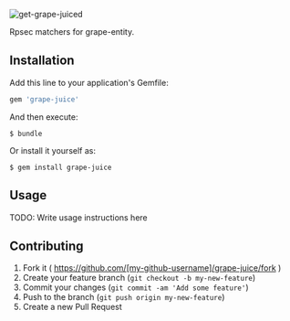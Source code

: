![get-grape-juiced](https://cloud.githubusercontent.com/assets/80123/6564315/a20b1dcc-c675-11e4-9d47-e2ed3bb875ae.png)

Rpsec matchers for grape-entity.

## Installation

Add this line to your application's Gemfile:

```ruby
gem 'grape-juice'
```

And then execute:

    $ bundle

Or install it yourself as:

    $ gem install grape-juice

## Usage

TODO: Write usage instructions here

## Contributing

1. Fork it ( https://github.com/[my-github-username]/grape-juice/fork )
2. Create your feature branch (`git checkout -b my-new-feature`)
3. Commit your changes (`git commit -am 'Add some feature'`)
4. Push to the branch (`git push origin my-new-feature`)
5. Create a new Pull Request

